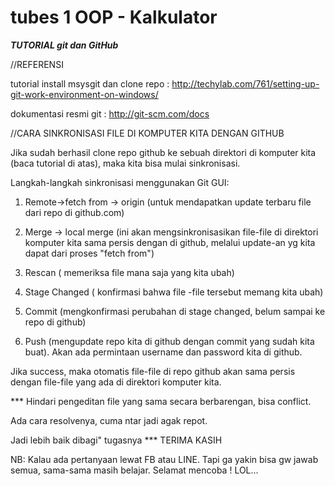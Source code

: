 # tubes 1 OOP - Kalkulator

***TUTORIAL git dan GitHub***

//REFERENSI

tutorial install msysgit dan clone repo : http://techylab.com/761/setting-up-git-work-environment-on-windows/

dokumentasi resmi git : http://git-scm.com/docs


//CARA SINKRONISASI FILE DI KOMPUTER KITA DENGAN GITHUB

Jika sudah berhasil clone repo github ke sebuah direktori di komputer kita (baca tutorial di atas),
maka kita bisa mulai sinkronisasi.

Langkah-langkah sinkronisasi menggunakan Git GUI:


1. Remote->fetch from -> origin (untuk mendapatkan update terbaru file dari repo di github.com)

2. Merge -> local merge (ini akan mengsinkronisasikan file-file di direktori komputer kita sama persis dengan di github,
melalui update-an yg kita dapat dari proses "fetch from")

3. Rescan ( memeriksa file mana saja yang kita ubah)

4. Stage Changed ( konfirmasi bahwa file -file tersebut memang kita ubah)

5. Commit (mengkonfirmasi perubahan di stage changed, belum sampai ke repo di github)

6. Push (mengupdate repo kita di github dengan commit yang sudah kita buat). Akan ada permintaan
	username dan password kita di github.

Jika success, maka otomatis file-file di repo github akan sama persis dengan
file-file yang ada di direktori komputer kita.


*** Hindari pengeditan file yang sama secara berbarengan, bisa conflict.

Ada cara resolvenya, cuma ntar jadi agak repot. 

Jadi lebih baik dibagi" tugasnya *** TERIMA KASIH

NB: Kalau ada pertanyaan lewat FB atau LINE. Tapi ga yakin bisa gw jawab semua,
 sama-sama masih belajar. Selamat mencoba ! LOL...
